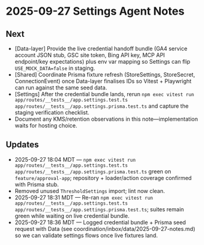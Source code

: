 # 2025-09-27 Settings Agent Notes

## Next
- [Data-layer] Provide the live credential handoff bundle (GA4 service account JSON stub, GSC site token, Bing API key, MCP API endpoint/key expectations) plus env var mapping so Settings can flip `USE_MOCK_DATA=false` in staging.
- [Shared] Coordinate Prisma fixture refresh (StoreSettings, StoreSecret, ConnectionEvent) once Data-layer finalises IDs so Vitest + Playwright can run against the same seed data.
- [Settings] After the credential bundle lands, rerun `npm exec vitest run app/routes/__tests__/app.settings.test.ts app/routes/__tests__/app.settings.prisma.test.ts` and capture the staging verification checklist.
- Document any KMS/retention observations in this note—implementation waits for hosting choice.

## Updates
- 2025-09-27 18:04 MDT — `npm exec vitest run app/routes/__tests__/app.settings.test.ts app/routes/__tests__/app.settings.prisma.test.ts` green on `feature/approval-app`; repository + loader/action coverage confirmed with Prisma stub.
- Removed unused `ThresholdSettings` import; lint now clean.
- 2025-09-27 18:31 MDT — Re-ran `npm exec vitest run app/routes/__tests__/app.settings.test.ts app/routes/__tests__/app.settings.prisma.test.ts`; suites remain green while waiting on live credential bundle.
- 2025-09-27 18:36 MDT — Logged credential bundle + Prisma seed request with Data (see coordination/inbox/data/2025-09-27-notes.md) so we can validate settings flows once live fixtures land.
